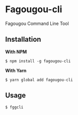 Fagougou-cli
============

Fagougou Command Line Tool

## Installation

**With NPM**

`$ npm install -g fagougou-cli`

**With Yarn**

`$ yarn global add fagougou-cli`

## Usage

`$ fggcli`